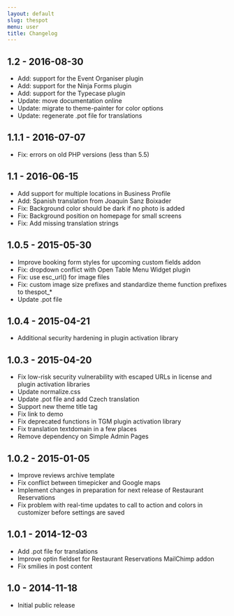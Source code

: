 ```yaml
---
layout: default
slug: thespot
menu: user
title: Changelog
---
```

## 1.2 - 2016-08-30
* Add: support for the Event Organiser plugin
* Add: support for the Ninja Forms plugin
* Add: support for the Typecase plugin
* Update: move documentation online
* Update: migrate to theme-painter for color options
* Update: regenerate .pot file for translations

## 1.1.1 - 2016-07-07
* Fix: errors on old PHP versions (less than 5.5)

## 1.1 - 2016-06-15
* Add support for multiple locations in Business Profile
* Add: Spanish translation from Joaquin Sanz Boixader
* Fix: Background color should be dark if no photo is added
* Fix: Background position on homepage for small screens
* Fix: Add missing translation strings

## 1.0.5 - 2015-05-30
* Improve booking form styles for upcoming custom fields addon
* Fix: dropdown conflict with Open Table Menu Widget plugin
* Fix: use esc_url() for image files
* Fix: custom image size prefixes and standardize theme function prefixes to thespot_*
* Update .pot file

## 1.0.4 - 2015-04-21
* Additional security hardening in plugin activation library

## 1.0.3 - 2015-04-20
* Fix low-risk security vulnerability with escaped URLs in license and plugin activation libraries
* Update normalize.css
* Update .pot file and add Czech translation
* Support new theme title tag
* Fix link to demo
* Fix deprecated functions in TGM plugin activation library
* Fix translation textdomain in a few places
* Remove dependency on Simple Admin Pages

## 1.0.2 - 2015-01-05
* Improve reviews archive template
* Fix conflict between timepicker and Google maps
* Implement changes in preparation for next release of Restaurant Reservations
* Fix problem with real-time updates to call to action and colors in customizer before settings are saved

## 1.0.1 - 2014-12-03
* Add .pot file for translations
* Improve optin fieldset for Restaurant Reservations MailChimp addon
* Fix smilies in post content

## 1.0 - 2014-11-18
* Initial public release
